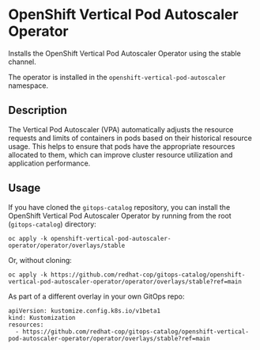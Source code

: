 # OpenShift Vertical Pod Autoscaler Operator

Installs the OpenShift Vertical Pod Autoscaler Operator using the stable channel.

The operator is installed in the `openshift-vertical-pod-autoscaler` namespace.

## Description

The Vertical Pod Autoscaler (VPA) automatically adjusts the resource requests and limits of containers in pods based on their historical resource usage. This helps to ensure that pods have the appropriate resources allocated to them, which can improve cluster resource utilization and application performance.

## Usage

If you have cloned the `gitops-catalog` repository, you can install the OpenShift Vertical Pod Autoscaler Operator by running from the root (`gitops-catalog`) directory:

```
oc apply -k openshift-vertical-pod-autoscaler-operator/operator/overlays/stable
```

Or, without cloning:

```
oc apply -k https://github.com/redhat-cop/gitops-catalog/openshift-vertical-pod-autoscaler-operator/operator/overlays/stable?ref=main
```

As part of a different overlay in your own GitOps repo:

```
apiVersion: kustomize.config.k8s.io/v1beta1
kind: Kustomization
resources:
  - https://github.com/redhat-cop/gitops-catalog/openshift-vertical-pod-autoscaler-operator/operator/overlays/stable?ref=main
```
